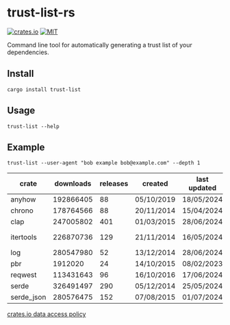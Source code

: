 # trust-list-rs

[![crates.io](https://img.shields.io/crates/v/reqwest.svg)](https://crates.io/crates/trust-list)
[![MIT](https://img.shields.io/badge/license-MIT-blue)](./LICENSE)

Command line tool for automatically generating a trust list of your dependencies.

## Install
`cargo install trust-list`

## Usage
`trust-list --help`

## Example
`trust-list --user-agent "bob example bob@example.com" --depth 1`

| crate | downloads | releases | created | last updated | link |
|------------|-----------|----------|------------|--------------|---------------------------------------------|
| anyhow | 192866405 | 88 | 05/10/2019 | 18/05/2024 | https://github.com/dtolnay/anyhow           |
| chrono | 178764566 | 88 | 20/11/2014 | 15/04/2024 | https://github.com/chronotope/chrono        |
| clap | 247005802 | 401 | 01/03/2015 | 28/06/2024 | https://github.com/clap-rs/clap             |
| itertools | 226870736 | 129 | 21/11/2014 | 16/05/2024 | https://github.com/rust-itertools/itertools |
| log | 280547980 | 52 | 13/12/2014 | 28/06/2024 | https://github.com/rust-lang/log            |
| pbr | 1912020 | 24 | 14/10/2015 | 08/02/2023 | https://github.com/a8m/pb                   |
| reqwest | 113431643 | 96 | 16/10/2016 | 17/06/2024 | https://github.com/seanmonstar/reqwest      |
| serde | 326491497 | 290 | 05/12/2014 | 25/05/2024 | https://github.com/serde-rs/serde           |
| serde_json | 280576475 | 152 | 07/08/2015 | 01/07/2024 | https://github.com/serde-rs/json            |

[crates.io data access policy](https://crates.io/data-access#api)
